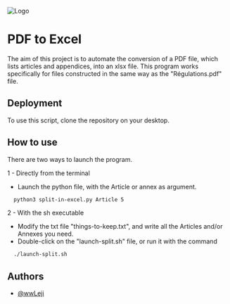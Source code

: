![Logo](https://imagizer.imageshack.com/img922/7023/lhgfe7.png)

# PDF to Excel

The aim of this project is to automate the conversion of a PDF file, which lists articles and appendices, into an xlsx file. This program works specifically for files constructed in the same way as the "Régulations.pdf" file.


## Deployment

To use this script, clone the repository on your desktop. 
## How to use

There are two ways to launch the program.

1 - Directly from the terminal
  - Launch the python file, with the Article or annex as argument.
  ```bash
    python3 split-in-excel.py Article 5
  ```

2 - With the sh executable
  - Modify the txt file "things-to-keep.txt", and write all the Articles and/or Annexes you need.
  - Double-click on the "launch-split.sh" file, or run it with the command 
  ```bash
    ./launch-split.sh
  ```

## Authors

- [@wwLeji](https://github.com/wwLeji)
